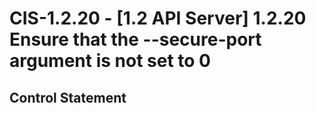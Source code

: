 # CIS-1.2.20 - \[1.2 API Server\] 1.2.20 Ensure that the --secure-port argument is not set to 0

## Control Statement
